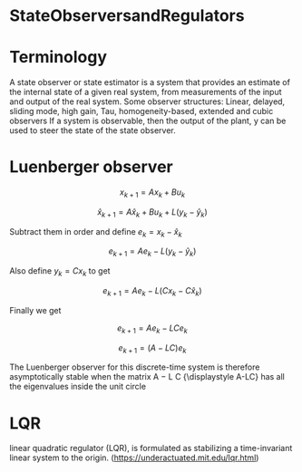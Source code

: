 # StateObserversandRegulators

# Terminology
A state observer or state estimator is a system that provides an estimate of the internal state of a given real system, from measurements of the input and output of the real system.
Some observer structures: Linear, delayed, sliding mode, high gain, Tau, homogeneity-based, extended and cubic observers
If a system is observable,  then the output of the plant, y can be used to steer the state of the state observer.

# Luenberger observer

```math
x_{k+1}  = Ax_{k} + Bu_k
```
```math
\hat{x}_{k+1}  = A\hat{x}_{k} + Bu_k +L(y_k-\hat{y}_k)
```
Subtract them in order and define $e_{k} = x_{k} - \hat{x}_{k}$

```math
{e}_{k+1}  = Ae_{k} - L(y_k-\hat{y}_k)
```
Also define  $y_{k} = Cx_{k}$  to get
```math
{e}_{k+1}  = Ae_{k} - L(Cx_{k}-C\hat{x}_k)
```
Finally we get
```math
{e}_{k+1}  = Ae_{k} - LCe_{k}
```

```math
{e}_{k+1}  = (A-LC)e_{k}
```

 The Luenberger observer for this discrete-time system is therefore asymptotically stable when the matrix A − L C {\displaystyle A-LC} has all the eigenvalues inside the unit circle

 # LQR
 linear quadratic regulator (LQR), is formulated as stabilizing a time-invariant linear system to the origin. (https://underactuated.mit.edu/lqr.html)
